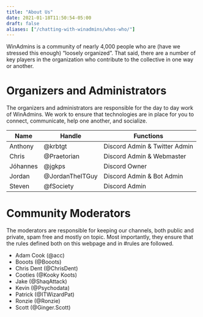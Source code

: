```yaml
---
title: "About Us"
date: 2021-01-18T11:50:54-05:00
draft: false
aliases: ["/chatting-with-winadmins/whos-who/"]
---
```


WinAdmins is a community of nearly 4,000 people who are (have we stressed this enough) “loosely organized”. That said, there are a number of key players in the organization who contribute to the collective in one way or another.

# Organizers and Administrators

The organizers and administrators are responsible for the day to day work of WinAdmins. We work to ensure that technologies are in place for you to connect, communicate, help one another, and socialize.

Name|Handle|Functions
-|-|-
Anthony|@krbtgt|Discord Admin & Twitter Admin
Chris|@Praetorian|Discord Admin & Webmaster
Jóhannes|@jgkps|Discord Owner
Jordan|@JordanTheITGuy|Discord Admin & Bot Admin
Steven|@fSociety|Discord Admin

# Community Moderators

The moderators are responsible for keeping our channels, both public and private, spam free and mostly on topic. Most importantly, they ensure that the rules defined both on this webpage and in #rules are followed.

- Adam Cook (@acc)
- Booots (@Booots)
- Chris Dent (@ChrisDent)
- Cooties (@Kooky Koots)
- Jake (@ShaqAttack)
- Kevin (@Psychodata)
- Patrick (@ITWizardPat)
- Ronzie (@Ronzie)
- Scott (@Ginger.Scott)
